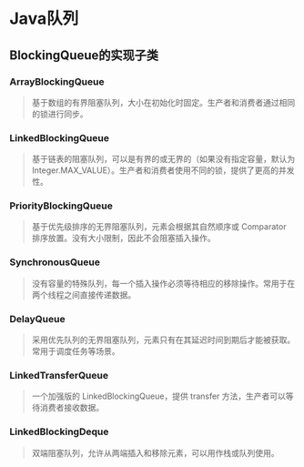 # Java队列

## BlockingQueue的实现子类

### ArrayBlockingQueue

> 基于数组的有界阻塞队列，大小在初始化时固定。生产者和消费者通过相同的锁进行同步。

### LinkedBlockingQueue

> 基于链表的阻塞队列，可以是有界的或无界的（如果没有指定容量，默认为 Integer.MAX_VALUE）。生产者和消费者使用不同的锁，提供了更高的并发性。

### PriorityBlockingQueue

> 基于优先级排序的无界阻塞队列，元素会根据其自然顺序或 Comparator 排序放置。没有大小限制，因此不会阻塞插入操作。

### SynchronousQueue

> 没有容量的特殊队列，每一个插入操作必须等待相应的移除操作。常用于在两个线程之间直接传递数据。

### DelayQueue

> 采用优先队列的无界阻塞队列，元素只有在其延迟时间到期后才能被获取。常用于调度任务等场景。

### LinkedTransferQueue

> 一个加强版的 LinkedBlockingQueue，提供 transfer 方法，生产者可以等待消费者接收数据。

### LinkedBlockingDeque

> 双端阻塞队列，允许从两端插入和移除元素，可以用作栈或队列使用。
